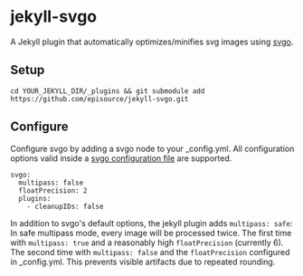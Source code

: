 # jekyll-svgo

A Jekyll plugin that automatically optimizes/minifies svg images using [svgo](https://github.com/svg/svgo).

## Setup

    cd YOUR_JEKYLL_DIR/_plugins && git submodule add https://github.com/episource/jekyll-svgo.git

## Configure

Configure svgo by adding a svgo node to your _config.yml. All configuration options valid inside a [svgo configuration file](https://github.com/svg/svgo/blob/master/docs/how-it-works/en.md) are supported.

    svgo:
      multipass: false
      floatPrecision: 2 
      plugins:
        - cleanupIDs: false

In addition to svgo's default options, the jekyll plugin adds `multipass: safe`: In safe multipass mode, every image will
be processed twice. The first time with `multipass: true` and a reasonably high `floatPrecision` (currently 6). The
second time with `multipass: false` and the `floatPrecision` configured in _config.yml. This prevents visible artifacts
due to repeated rounding.